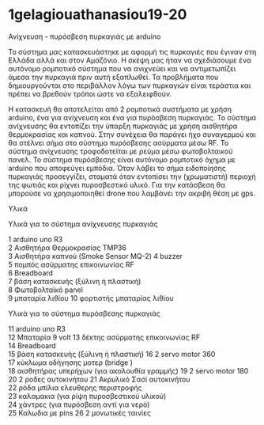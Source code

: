 # 1gelagiouathanasiou19-20
Ανίχνευση - πυρόσβεση πυρκαγιάς με arduino

Το σύστημα μας κατασκευάστηκε με αφορμή τις πυρκαγιές που έγιναν στη Ελλάδα αλλά και στον Αμαζόνιο. Η σκέψη μας ήταν να σχεδιάσουμε ένα αυτόνομο ρομποτικό σύστημα που να ανιχνεύει και να αντιμετωπίζει άμεσα την πυρκαγιά πριν αυτή εξαπλωθεί. Τα προβλήματα που δημιουργούνται στο περιβάλλον λόγω των πυρκαγιών είναι τεράστια και πρέπει να βρεθούν τρόποι ώστε να εξαλειφθούν. 


Η κατασκευή θα αποτελείται από 2 ρομποτικά συστήματα με χρήση arduino, ένα για ανίχνευση και ένα για πυρόσβεση πυρκαγιάς. 
Το σύστημα ανίχνευσης θα εντοπίζει την ύπαρξη πυρκαγιάς με χρήση αισθητήρα θερμοκρασίας και καπνού. Στην συνέχεια θα παράγει  ήχο συναγερμού και θα στέλνει σήμα στο σύστημα πυρόσβεσης ασύρματα μέσω RF. Το σύστημα ανίχνευσης τροφοδοτείται με ρεύμα μέσω φωτοβολταικού πανελ. 
Το σύστημα πυρόσβεσης είναι αυτόνομο ρομποτικό όχημα με arduino που αποφεύγει εμπόδια. Όταν λάβει το σήμα ειδοποίησης πυρκαγιάς προσεγγίζει, σταματά όταν εντοπίσει την (χρωματιστή) περιοχή της φωτιάς και ρίχνει πυροσβεστικό υλικό. 
Για την κατάσβεση θα μπορούσε να χρησιμοποιηθεί drone που λαμβάνει την ακριβή θέση με gps.

Υλικά

Υλικά για το σύστημα ανίχνευσης πυρκαγιάς
				
1	arduino uno R3	
2	Αισθητήρα Θερμοκρασίας TMP36	
3	Αισθητήρα καπνού (Smoke Sensor MQ-2)
4	buzzer	
5	πομπός ασύρματης επικοινωνίας RF		
6	Breadboard	
7	βάση κατασκευής (ξύλινη ή πλαστική)		
8	Φωτοβολταϊκό panel	
9	μπαταρία λιθίου	
10	φορτιστής μπαταρίας λιθίου	

Υλικά για το σύστημα πυρόσβεσης πυρκαγιάς				

11	arduino uno R3	
12	Μπαταρία 9 volt	
13	δέκτης ασύρματης επικοινωνίας RF	
14	Breadboard	
15	βάση κατασκευής (ξύλινη ή πλαστική)	
16	2 servo motor 360  
17	κύκλωμα οδήγησης μοτερ (bridge )	
18	αισθητήρας υπερήχων (για ακολουθία γραμμής)	
19	2 servo motor 180	
20	2 ροδες αυτοκινήτου	
21	Ακρυλικό Σασί αυτοκινήτου	
22	ρόδα μπίλια ελευθερης περιστροφής	
23	καλαμακια (για ρίψη πυροσβεστικού υλικού)	
24	χάντρες (για πυρόσβεση αντί για νερό)	
25	Καλωδια με pins	
26	2 μονωτικές ταινίες	
